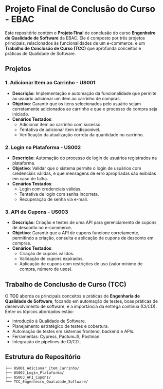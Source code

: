 # Projeto Final de Conclusão do Curso - EBAC

Este repositório contém o **Projeto Final** de conclusão do curso **Engenheiro de Qualidade de Software** da EBAC. Ele é composto por três projetos principais, relacionados às funcionalidades de um e-commerce, e um **Trabalho de Conclusão de Curso (TCC)** que aprofunda conceitos e práticas de Qualidade de Software.

## Projetos

### 1. **Adicionar Item ao Carrinho - US001**
- **Descrição**: Implementação e automação da funcionalidade que permite ao usuário adicionar um item ao carrinho de compras.
- **Objetivo**: Garantir que os itens selecionados pelo usuário sejam corretamente adicionados ao carrinho e que o processo de compra seja iniciado.
- **Cenários Testados**:
  - Adicionar item ao carrinho com sucesso.
  - Tentativa de adicionar item indisponível.
  - Verificação da atualização correta da quantidade no carrinho.

### 2. **Login na Plataforma - US002**
- **Descrição**: Automação do processo de login de usuários registrados na plataforma.
- **Objetivo**: Validar que o sistema permite o login de usuários com credenciais válidas, e que mensagens de erro apropriadas são exibidas em caso de falha.
- **Cenários Testados**:
  - Login com credenciais válidas.
  - Tentativa de login com senha incorreta.
  - Recuperação de senha via e-mail.

### 3. **API de Cupons - US003**
- **Descrição**: Criação e testes de uma API para gerenciamento de cupons de desconto no e-commerce.
- **Objetivo**: Garantir que a API de cupons funcione corretamente, permitindo a criação, consulta e aplicação de cupons de desconto em compras.
- **Cenários Testados**:
  - Criação de cupons válidos.
  - Validação de cupons expirados.
  - Aplicação de cupons com restrições de uso (valor mínimo de compra, número de usos).

## Trabalho de Conclusão de Curso (TCC)

O **TCC** aborda os principais conceitos e práticas de **Engenharia de Qualidade de Software**, focando em automação de testes, boas práticas de desenvolvimento de software, e a importância da entrega contínua (CI/CD). Entre os tópicos abordados estão:

- Introdução à Qualidade de Software.
- Planejamento estratégico de testes e cobertura.
- Automação de testes em sistemas frontend, backend e APIs.
- Ferramentas: Cypress, PactumJS, Postman.
- Integração de pipelines de CI/CD..

## Estrutura do Repositório

```bash
├── US001_Adicionar_Item_Carrinho/
├── US002_Login_Plataforma/
├── US003_API_Cupons/
└── TCC_Engenheiro_Qualidade_Software/

